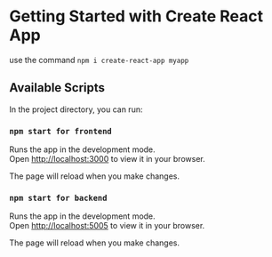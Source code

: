 # Getting Started with Create React App

use the command `npm i create-react-app myapp`

## Available Scripts

In the project directory, you can run:

### `npm start for frontend`

Runs the app in the development mode.\
Open [http://localhost:3000](http://localhost:3000) to view it in your browser.

The page will reload when you make changes.

### `npm start for backend`

Runs the app in the development mode.\
Open [http://localhost:5005](http://localhost:5005) to view it in your browser.

The page will reload when you make changes.

